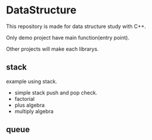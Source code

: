 # DataStructure

This repository is made for data structure study with C++.

Only demo project have main function(entry point).

Other projects will make each librarys.

## stack

example using stack.
- simple stack push and pop check.
- factorial
- plus algebra
- multiply algebra

## queue
